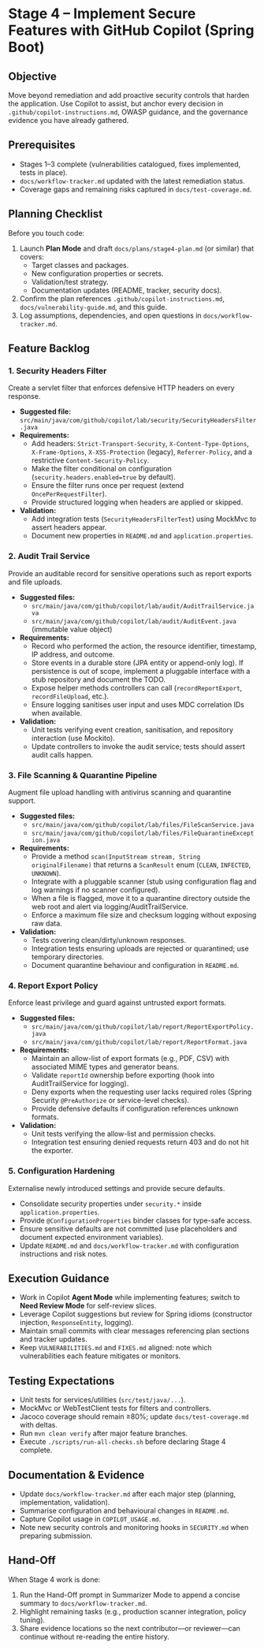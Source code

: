 # Stage 4 – Implement Secure Features with GitHub Copilot (Spring Boot)

## Objective
Move beyond remediation and add proactive security controls that harden the application. Use Copilot to assist, but anchor every decision in `.github/copilot-instructions.md`, OWASP guidance, and the governance evidence you have already gathered.

## Prerequisites
- Stages 1–3 complete (vulnerabilities catalogued, fixes implemented, tests in place).
- `docs/workflow-tracker.md` updated with the latest remediation status.
- Coverage gaps and remaining risks captured in `docs/test-coverage.md`.

## Planning Checklist
Before you touch code:
1. Launch **Plan Mode** and draft `docs/plans/stage4-plan.md` (or similar) that covers:
   - Target classes and packages.
   - New configuration properties or secrets.
   - Validation/test strategy.
   - Documentation updates (README, tracker, security docs).
2. Confirm the plan references `.github/copilot-instructions.md`, `docs/vulnerability-guide.md`, and this guide.
3. Log assumptions, dependencies, and open questions in `docs/workflow-tracker.md`.

## Feature Backlog

### 1. Security Headers Filter
Create a servlet filter that enforces defensive HTTP headers on every response.

- **Suggested file:** `src/main/java/com/github/copilot/lab/security/SecurityHeadersFilter.java`
- **Requirements:**
  - Add headers: `Strict-Transport-Security`, `X-Content-Type-Options`, `X-Frame-Options`, `X-XSS-Protection` (legacy), `Referrer-Policy`, and a restrictive `Content-Security-Policy`.
  - Make the filter conditional on configuration (`security.headers.enabled=true` by default).
  - Ensure the filter runs once per request (extend `OncePerRequestFilter`).
  - Provide structured logging when headers are applied or skipped.
- **Validation:**
  - Add integration tests (`SecurityHeadersFilterTest`) using MockMvc to assert headers appear.
  - Document new properties in `README.md` and `application.properties`.

### 2. Audit Trail Service
Provide an auditable record for sensitive operations such as report exports and file uploads.

- **Suggested files:**
  - `src/main/java/com/github/copilot/lab/audit/AuditTrailService.java`
  - `src/main/java/com/github/copilot/lab/audit/AuditEvent.java` (immutable value object)
- **Requirements:**
  - Record who performed the action, the resource identifier, timestamp, IP address, and outcome.
  - Store events in a durable store (JPA entity or append-only log). If persistence is out of scope, implement a pluggable interface with a stub repository and document the TODO.
  - Expose helper methods controllers can call (`recordReportExport`, `recordFileUpload`, etc.).
  - Ensure logging sanitises user input and uses MDC correlation IDs when available.
- **Validation:**
  - Unit tests verifying event creation, sanitisation, and repository interaction (use Mockito).
  - Update controllers to invoke the audit service; tests should assert audit calls happen.

### 3. File Scanning & Quarantine Pipeline
Augment file upload handling with antivirus scanning and quarantine support.

- **Suggested files:**
  - `src/main/java/com/github/copilot/lab/files/FileScanService.java`
  - `src/main/java/com/github/copilot/lab/files/FileQuarantineException.java`
- **Requirements:**
  - Provide a method `scan(InputStream stream, String originalFilename)` that returns a `ScanResult` enum (`CLEAN`, `INFECTED`, `UNKNOWN`).
  - Integrate with a pluggable scanner (stub using configuration flag and log warnings if no scanner configured).
  - When a file is flagged, move it to a quarantine directory outside the web root and alert via logging/AuditTrailService.
  - Enforce a maximum file size and checksum logging without exposing raw data.
- **Validation:**
  - Tests covering clean/dirty/unknown responses.
  - Integration tests ensuring uploads are rejected or quarantined; use temporary directories.
  - Document quarantine behaviour and configuration in `README.md`.

### 4. Report Export Policy
Enforce least privilege and guard against untrusted export formats.

- **Suggested files:**
  - `src/main/java/com/github/copilot/lab/report/ReportExportPolicy.java`
  - `src/main/java/com/github/copilot/lab/report/ReportFormat.java`
- **Requirements:**
  - Maintain an allow-list of export formats (e.g., PDF, CSV) with associated MIME types and generator beans.
  - Validate `reportId` ownership before exporting (hook into AuditTrailService for logging).
  - Deny exports when the requesting user lacks required roles (Spring Security `@PreAuthorize` or service-level checks).
  - Provide defensive defaults if configuration references unknown formats.
- **Validation:**
  - Unit tests verifying the allow-list and permission checks.
  - Integration test ensuring denied requests return 403 and do not hit the exporter.

### 5. Configuration Hardening
Externalise newly introduced settings and provide secure defaults.

- Consolidate security properties under `security.*` inside `application.properties`.
- Provide `@ConfigurationProperties` binder classes for type-safe access.
- Ensure sensitive defaults are not committed (use placeholders and document expected environment variables).
- Update `README.md` and `docs/workflow-tracker.md` with configuration instructions and risk notes.

## Execution Guidance
- Work in Copilot **Agent Mode** while implementing features; switch to **Need Review Mode** for self-review slices.
- Leverage Copilot suggestions but review for Spring idioms (constructor injection, `ResponseEntity`, logging).
- Maintain small commits with clear messages referencing plan sections and tracker updates.
- Keep `VULNERABILITIES.md` and `FIXES.md` aligned: note which vulnerabilities each feature mitigates or monitors.

## Testing Expectations
- Unit tests for services/utilities (`src/test/java/...`).
- MockMvc or WebTestClient tests for filters and controllers.
- Jacoco coverage should remain ≥80%; update `docs/test-coverage.md` with deltas.
- Run `mvn clean verify` after major feature branches.
- Execute `./scripts/run-all-checks.sh` before declaring Stage 4 complete.

## Documentation & Evidence
- Update `docs/workflow-tracker.md` after each major step (planning, implementation, validation).
- Summarise configuration and behavioural changes in `README.md`.
- Capture Copilot usage in `COPILOT_USAGE.md`.
- Note new security controls and monitoring hooks in `SECURITY.md` when preparing submission.

## Hand-Off
When Stage 4 work is done:
1. Run the Hand-Off prompt in Summarizer Mode to append a concise summary to `docs/workflow-tracker.md`.
2. Highlight remaining tasks (e.g., production scanner integration, policy tuning).
3. Share evidence locations so the next contributor—or reviewer—can continue without re-reading the entire history.
